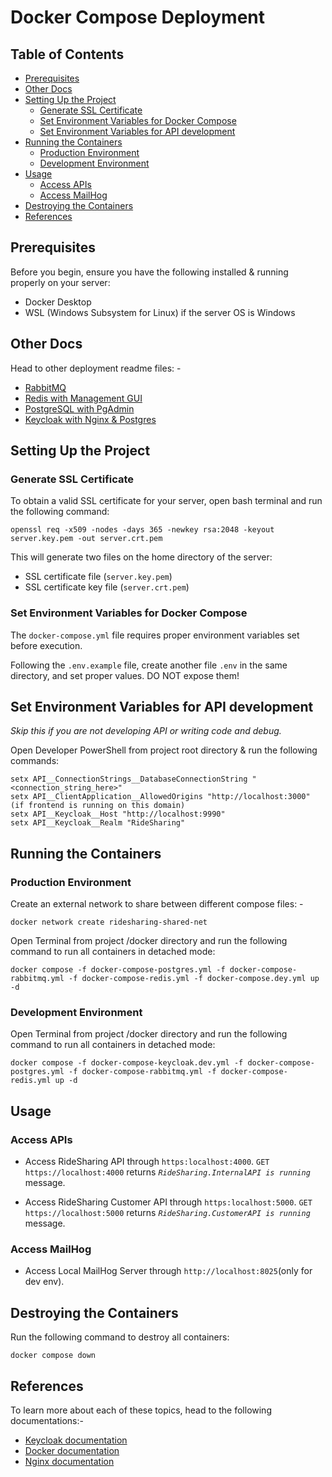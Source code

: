 # Docker Compose Deployment

## Table of Contents

- [Prerequisites](#prerequisites)
- [Other Docs](#other-docs)
- [Setting Up the Project](#setting-up-the-project)
  - [Generate SSL Certificate](#generate-ssl-certificate)
  - [Set Environment Variables for Docker Compose](#set-environment-variables-for-docker-compose)
  - [Set Environment Variables for API development](#set-environment-variables-for-API-development)
- [Running the Containers](#running-the-containers)
  - [Production Environment](#production-environment)
  - [Development Environment](#development-environment)
- [Usage](#usage)
  - [Access APIs](#access-apis)
  - [Access MailHog](#access-mailhog)
- [Destroying the Containers](#destroying-the-containers)
- [References](#references)

## Prerequisites

Before you begin, ensure you have the following installed & running properly on your server:

- Docker Desktop
- WSL (Windows Subsystem for Linux) if the server OS is Windows

## Other Docs

Head to other deployment readme files: -

- [RabbitMQ](Documentations/RABBITMQ.md)
- [Redis with Management GUI](Documentations/REDIS.md)
- [PostgreSQL with PgAdmin](Documentations/POSTGRESQL.md)
- [Keycloak with Nginx & Postgres](Documentations/KEYCLOAK.md)

## Setting Up the Project

### Generate SSL Certificate

To obtain a valid SSL certificate for your server, open bash terminal and run the following command:

```
openssl req -x509 -nodes -days 365 -newkey rsa:2048 -keyout server.key.pem -out server.crt.pem
```

This will generate two files on the home directory of the server:
- SSL certificate file (`server.key.pem`)
- SSL certificate key file (`server.crt.pem`)

### Set Environment Variables for Docker Compose

The `docker-compose.yml` file requires proper environment variables set before execution.

Following the `.env.example` file, create another file `.env` in the same directory, and set proper values. DO NOT expose them!

## Set Environment Variables for API development

<i>Skip this if you are not developing API or writing code and debug.</i>

Open Developer PowerShell from project root directory & run the following commands:

```
setx API__ConnectionStrings__DatabaseConnectionString "<connection_string_here>"
setx API__ClientApplication__AllowedOrigins "http://localhost:3000" (if frontend is running on this domain)
setx API__Keycloak__Host "http://localhost:9990"
setx API__Keycloak__Realm "RideSharing"
```

## Running the Containers

### Production Environment

Create an external network to share between different compose files: -

```
docker network create ridesharing-shared-net
```

Open Terminal from project /docker directory and run the following command to run all containers in detached mode:

```
docker compose -f docker-compose-postgres.yml -f docker-compose-rabbitmq.yml -f docker-compose-redis.yml -f docker-compose.dey.yml up -d
```

### Development Environment

Open Terminal from project /docker directory and run the following command to run all containers in detached mode:

```
docker compose -f docker-compose-keycloak.dev.yml -f docker-compose-postgres.yml -f docker-compose-rabbitmq.yml -f docker-compose-redis.yml up -d
```

## Usage

### Access APIs
- Access RideSharing API through `https:localhost:4000`.
  `GET https://localhost:4000` returns <i>`RideSharing.InternalAPI is running`</i> message.
  
- Access RideSharing Customer API through `https:localhost:5000`.
  `GET https://localhost:5000` returns <i>`RideSharing.CustomerAPI is running`</i> message.

### Access MailHog

- Access Local MailHog Server through `http://localhost:8025`(only for dev env).

## Destroying the Containers

Run the following command to destroy all containers:

```
docker compose down
```

## References

To learn more about each of these topics, head to the following documentations:-

- [Keycloak documentation](https://www.keycloak.org/documentation)
- [Docker documentation](https://docs.docker.com/)
- [Nginx documentation](https://nginx.org/en/docs/)
